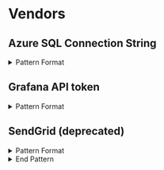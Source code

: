 <!-- WARNING: This README is generated automatically
-->
# Vendors

## Azure SQL Connection String


<details>
<summary>Pattern Format</summary>
<p>

```regex
(?i)[a-z][a-z0-9-]+\.database(?:\.secure)?\.(?:(?:windows|usgovcloudapi)\.net|chinacloudapi\.cn|cloudapi\.de)
```

**Comments / Notes:**

- Current Version: v0.1
- Removed from Secret Scanning for private repositories: https://github.blog/changelog/2021-10-18-secret-scanning-no-longer-supports-azure-sql-connection-strings-in-private-repos/
</p>
</details>



## Grafana API token


<details>
<summary>Pattern Format</summary>
<p>

```regex
eyJrIjoi[A-Za-z0-9_=-]{42}
```

**Comments / Notes:**

- Current Version: v0.1
</p>
</details>



## SendGrid (deprecated)


<details>
<summary>Pattern Format</summary>
<p>

```regex
SG\.[a-zA-Z0-9-]{5,}\.[a-zA-Z0-9-]{5,}
```

**Comments / Notes:**

- Current Version: v0.1
- Deprecated (supported by Secret Scanning)
</p>
</details>


<details>
<summary>End Pattern</summary>
<p>

```regex
\z|[^a-zA-Z0-9-]
```

</p>
</details>